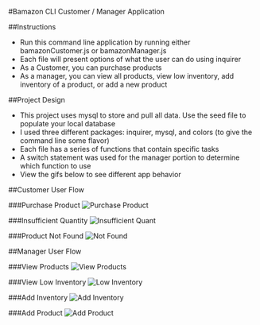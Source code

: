 #Bamazon CLI Customer / Manager Application

##Instructions 

* Run this command line application by running either bamazonCustomer.js or bamazonManager.js
* Each file will present options of what the user can do using inquirer
* As a Customer, you can purchase products 
* As a manager, you can view all products, view low inventory, add inventory of a product, or add a new product 

##Project Design

* This project uses mysql to store and pull all data. Use the seed file to populate your local database 
* I used three different packages: inquirer, mysql, and colors (to give the command line some flavor)
* Each file has a series of functions that contain specific tasks 
* A switch statement was used for the manager portion to determine which function to use  
* View the gifs below to see different app behavior


##Customer User Flow

###Purchase Product 
![Purchase Product](https://media.giphy.com/media/1rKFYBqy78RLYjrD9Z/giphy.gif)

###Insufficient Quantity
![Insufficient Quant](https://media.giphy.com/media/2hgmDamQfWNdrHpgdD/giphy.gif)

###Product Not Found 
![Not Found](https://media.giphy.com/media/7NUFVUTf2Az1F12Vew/giphy.gif)



##Manager User Flow

###View Products
![View Products](https://media.giphy.com/media/1xnyp1fWnAR2TxMIH6/giphy.gif)

###View Low Inventory 
![Low Inventory](https://media.giphy.com/media/cdSmdtHTtCsxcLG6Tu/giphy.gif)

###Add Inventory 
![Add Inventory](https://media.giphy.com/media/woDjX8NpUzwygepZxM/giphy.gif)

###Add Product 
![Add Product](https://media.giphy.com/media/1XeGI2hQJUsZIowGBA/giphy.gif)